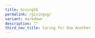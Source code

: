 ```yaml
---
title: GivingSG
permalink: /givingsg/
variant: markdown
description: ""
third_nav_title: Caring for One Another
---
```


